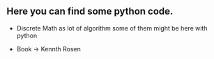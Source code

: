 ## Here you can find some python code.
- Discrete Math as lot of algorithm some of them might be here with python 

- Book  -> Kennth Rosen
